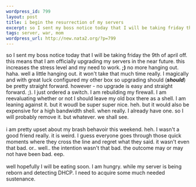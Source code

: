 ```yaml
--- 
wordpress_id: 799
layout: post
title: i begin the resurrection of my servers
excerpt: so I sent my boss notice today that I will be taking friday the 9th of april off. this means that I am officially upgrading my servers in the near future. this increases the stress level and my need to work. ;) no more hanging out. haha. well a little hanging out. it won't take that much time really. I magically and with great luck configured my other box so upgrading should (**should*...
tags: server, war, mom
wordpress_url: http://new.nata2.org/?p=799
---
```

so I sent my boss notice today that I will be taking friday the 9th of april off. this means that I am officially upgrading my servers in the near future. this increases the stress level and my need to work. <b>;)</b> no more hanging out. haha. well a little hanging out. it won't take that much time really. I magically and with great luck configured my other box so upgrading should (<i>**should**</i>) be pretty straight forward. however - no upgrade is easy and straight forward. ;). I just ordered a switch. I am rebuilding my firewall. I am reevaluating whether or not I should leave my old box there as a shell. I am leaning against it. but it woudl be super super nice. heh.  but it would also be expensive for a high bandwidth shell. when really. I already have one. so I will probably remove it. but whatever. we shall see. <Br><br/>i am pretty upset about my brash behavoir this weekend. heh. I wasn't a good friend really. it is weird. I guess everyone goes through those quick moments where they cross the line and regret what they said. it wasn't even that bad. or.. well.. the intention wasn't that bad. the outcome may or may not have been bad. eep. <br/><br/>well hopefully I will be eating soon. I am hungry. while my server is being reborn and detecting DHCP. I need to acquire some much needed sustenance. 
